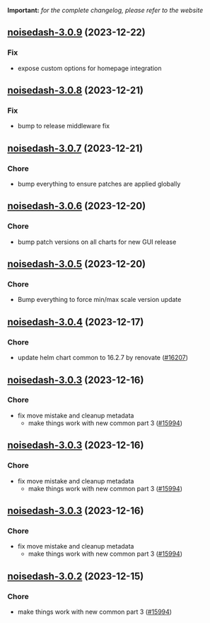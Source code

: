 **Important:**
*for the complete changelog, please refer to the website*




## [noisedash-3.0.9](https://github.com/truecharts/charts/compare/noisedash-3.0.8...noisedash-3.0.9) (2023-12-22)

### Fix

- expose custom options for homepage integration
  
  


## [noisedash-3.0.8](https://github.com/truecharts/charts/compare/noisedash-3.0.7...noisedash-3.0.8) (2023-12-21)

### Fix

- bump to release middleware fix
  
  


## [noisedash-3.0.7](https://github.com/truecharts/charts/compare/noisedash-3.0.6...noisedash-3.0.7) (2023-12-21)

### Chore

- bump everything to ensure patches are applied globally
  
  


## [noisedash-3.0.6](https://github.com/truecharts/charts/compare/noisedash-3.0.5...noisedash-3.0.6) (2023-12-20)

### Chore

- bump patch versions on all charts for new GUI release
  
  


## [noisedash-3.0.5](https://github.com/truecharts/charts/compare/noisedash-3.0.4...noisedash-3.0.5) (2023-12-20)

### Chore

- Bump everything to force min/max scale version update
  
  


## [noisedash-3.0.4](https://github.com/truecharts/charts/compare/noisedash-3.0.3...noisedash-3.0.4) (2023-12-17)

### Chore

- update helm chart common to 16.2.7 by renovate ([#16207](https://github.com/truecharts/charts/issues/16207))
  
  


## [noisedash-3.0.3](https://github.com/truecharts/charts/compare/noisedash-2.0.15...noisedash-3.0.3) (2023-12-16)

### Chore

- fix move mistake and cleanup metadata
  - make things work with new common part 3 ([#15994](https://github.com/truecharts/charts/issues/15994))
  
  


## [noisedash-3.0.3](https://github.com/truecharts/charts/compare/noisedash-2.0.15...noisedash-3.0.3) (2023-12-16)

### Chore

- fix move mistake and cleanup metadata
  - make things work with new common part 3 ([#15994](https://github.com/truecharts/charts/issues/15994))
  
  


## [noisedash-3.0.3](https://github.com/truecharts/charts/compare/noisedash-2.0.15...noisedash-3.0.3) (2023-12-16)

### Chore

- fix move mistake and cleanup metadata
  - make things work with new common part 3 ([#15994](https://github.com/truecharts/charts/issues/15994))
  
  


## [noisedash-3.0.2](https://github.com/truecharts/charts/compare/noisedash-2.0.15...noisedash-3.0.2) (2023-12-15)

### Chore

- make things work with new common part 3 ([#15994](https://github.com/truecharts/charts/issues/15994))
  
  


